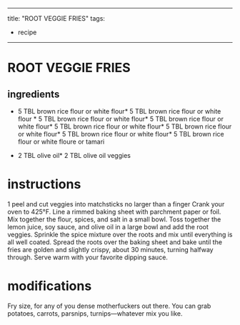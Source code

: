 

	
---
title: "ROOT VEGGIE FRIES"
tags:
  - recipe
---
# ROOT VEGGIE FRIES
## ingredients
* 5 TBL brown rice flour or white flour* 5 TBL brown rice flour or white flour * 5 TBL brown rice flour or white flour* 5 TBL brown rice flour or white flour* 5 TBL brown rice flour or white flour* 5 TBL brown rice flour or white flour* 5 TBL brown rice flour or white flour* 5 TBL brown rice flour or white floure or tamari

* 2 TBL olive oil* 2 TBL olive oil veggies


# instructions
1 peel and cut veggies into matchsticks no larger than a finger
Crank your oven to 425°F. Line a rimmed baking sheet with parchment paper or foil. Mix
together the flour, spices, and salt in a small bowl. Toss together the lemon juice, soy sauce,
and olive oil in a large bowl and add the root veggies. Sprinkle the spice mixture over the roots
and mix until everything is all well coated. Spread the roots over the baking sheet and bake
until the fries are golden and slightly crispy, about 30 minutes, turning halfway through. Serve
warm with your favorite dipping sauce.

# modifications

Fry size, for any of you dense motherfuckers out there. You can grab potatoes, carrots, parsnips, turnips—whatever
mix you like.
	

